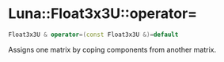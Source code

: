 # Luna::Float3x3U::operator=

```c++
Float3x3U & operator=(const Float3x3U &)=default
```

Assigns one matrix by coping components from another matrix. 

